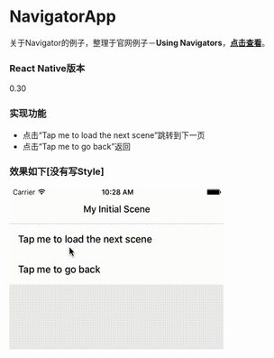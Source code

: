 # NavigatorApp

关于Navigator的例子，整理于官网例子－**Using Navigators**，[**点击查看**](http://facebook.github.io/react-native/docs/using-navigators.html)。

### React Native版本
0.30

### 实现功能
- 点击“Tap me to load the next scene”跳转到下一页
- 点击“Tap me to go back”返回

### 效果如下[没有写Style]
![image](NavigationStack-Navigator.gif)
